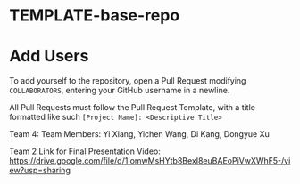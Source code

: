 # TEMPLATE-base-repo

# Add Users
To add yourself to the repository, open a Pull Request modifying `COLLABORATORS`, entering your GitHub username in a newline.

All Pull Requests must follow the Pull Request Template, with a title formatted like such `[Project Name]: <Descriptive Title>`


Team 4: Team Members: Yi Xiang, Yichen Wang, Di Kang, Dongyue Xu


Team 2 Link for Final Presentation Video:
https://drive.google.com/file/d/1IomwMsHYtb8BexI8euBAEoPiVwXWhF5-/view?usp=sharing
